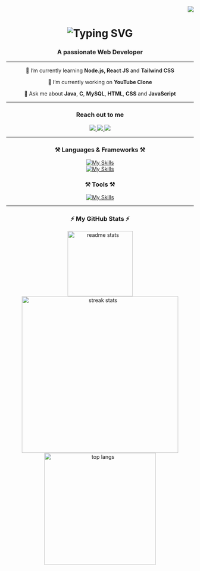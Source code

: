
<!--
**KuntalPramanik25/KuntalPramanik25** is a ✨ _special_ ✨ repository because its `README.md` (this file) appears on your GitHub profile.

Here are some ideas to get yo8u started:

- 🔭 I’m currently working on ...
- 🌱 I’m currently learning ...
- 👯 I’m looking to collaborate on ...
- 🤔 I’m looking for help with ...
- 💬 Ask me about ...
- 📫 How to reach me: ...
- 😄 Pronouns: ...
- ⚡ Fun fact: ...
-->
<img align="right" src="https://visitor-badge.laobi.icu/badge?page_id=KuntalPramanik25.KuntalPramanik25" />
<br/>
<h1 align="center">
  <img src="https://readme-typing-svg.demolab.com?font=Calibri&weight=700&size=35&duration=4000&pause=500&color=000000&center=true&width=443&lines=Hey+there!+%F0%9F%91%8B;I'm+Kuntal+Pramanik." alt="Typing SVG" />
</h1>

<div> 
  <h3 align="center">A passionate Web Developer</h3>
</div>

<hr/>

<div align="center">
  
  🌱 I’m currently learning **Node.js, React JS** and **Tailwind CSS**

  🔭 I’m currently working on **YouTube Clone**

  💬 Ask me about **Java**, **C**, **MySQL**, **HTML**, **CSS** and **JavaScript**
</div>

<hr/>

<div align="center">
  <h3>Reach out to me</h3>

  <a href="mailto:connect2kuntalpramanik@gmail.com">
    <img src="https://img.shields.io/badge/Gmail-333333?style=for-the-badge&logo=gmail&logoColor=red" />
  </a>
  <a href="https://www.linkedin.com/in/kuntalpramanik/" target="_blank">
    <img src="https://img.shields.io/badge/LinkedIn-0077B5?style=for-the-badge&logo=linkedin&logoColor=white" target="_blank" />
  </a>
  <a href="https://kuntalpramanik-portfolio.vercel.app/" target="_blank">
     <img src="https://img.shields.io/badge/Portfolio-FF5722?style=for-the-badge&logo=todoist&logoColor=white" target="_blank" /> 
  </a>
</div>

<hr/>

<h3 align="center">⚒️ Languages & Frameworks ⚒️</h3>
<div align="center">

  [![My Skills](https://skillicons.dev/icons?i=java,c,cs,python,dotnet&theme=light)](https://skillicons.dev)
  <br/>
  [![My Skills](https://skillicons.dev/icons?i=html,css,tailwind,bootstrap,javascript,nodejs,react,mysql&theme=light)](https://skillicons.dev)
  <br/>
</div>

<h3 align="center">⚒️ Tools ⚒️</h3>

<div align="center">
  
  [![My Skills](https://skillicons.dev/icons?i=github,git,vscode,visualstudio,eclipse,netlify,vercel,linux&theme=light)](https://skillicons.dev)
  <br/>
</div>

<hr/>

<h3 align="center">⚡ My GitHub Stats ⚡</h3>
<div align=center>
  <img height=175 src="https://github-readme-stats-salesp07.vercel.app/api?username=KuntalPramanik25&count_private=true&show_icons=true&rank_icon=github&border_radius=10" alt="readme stats" />
  <br/>
  <img width=420 src="https://streak-stats.demolab.com/?user=KuntalPramanik25&count_private=true&border_radius=10" alt="streak stats"/>
  <br/>
  <img width=300 align="center" src="https://github-readme-stats-salesp07.vercel.app/api/top-langs/?username=KuntalPramanik25&hide=HTML&langs_count=5&layout=compact&border_radius=10&size_weight=0.5&count_weight=0.5&exclude_repo=github-readme-stats" alt="top langs" />
</div>



